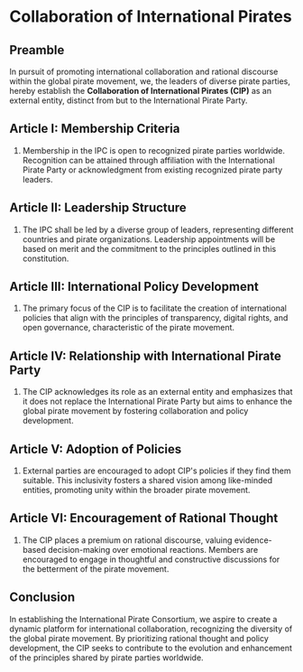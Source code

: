 # Collaboration of International Pirates

## Preamble
In pursuit of promoting international collaboration and rational discourse within the global pirate movement, we, the leaders of diverse pirate parties, hereby establish the **Collaboration of International Pirates (CIP)** as an external entity, distinct from but  to the International Pirate Party.

## Article I: Membership Criteria
1. Membership in the IPC is open to recognized pirate parties worldwide. Recognition can be attained through affiliation with the International Pirate Party or acknowledgment from existing recognized pirate party leaders.

## Article II: Leadership Structure
1. The IPC shall be led by a diverse group of leaders, representing different countries and pirate organizations. Leadership appointments will be based on merit and the commitment to the principles outlined in this constitution.

## Article III: International Policy Development
1. The primary focus of the CIP is to facilitate the creation of international policies that align with the principles of transparency, digital rights, and open governance, characteristic of the pirate movement.

## Article IV: Relationship with International Pirate Party
1. The CIP acknowledges its role as an external entity and emphasizes that it does not replace the International Pirate Party but aims to enhance the global pirate movement by fostering collaboration and policy development.

## Article V: Adoption of Policies
1. External parties are encouraged to adopt CIP's policies if they find them suitable. This inclusivity fosters a shared vision among like-minded entities, promoting unity within the broader pirate movement.

## Article VI: Encouragement of Rational Thought
1. The CIP places a premium on rational discourse, valuing evidence-based decision-making over emotional reactions. Members are encouraged to engage in thoughtful and constructive discussions for the betterment of the pirate movement.

## Conclusion
In establishing the International Pirate Consortium, we aspire to create a dynamic platform for international collaboration, recognizing the diversity of the global pirate movement. By prioritizing rational thought and policy development, the CIP seeks to contribute to the evolution and enhancement of the principles shared by pirate parties worldwide.
